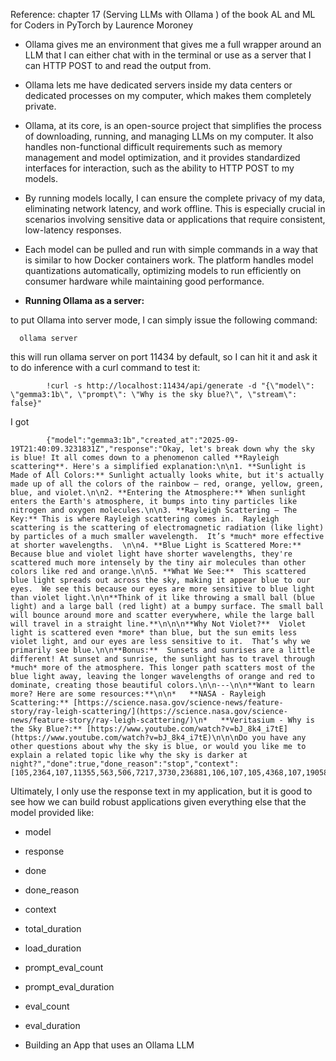 Reference: chapter 17 (Serving LLMs with Ollama ) of the book AL and ML for Coders in PyTorch by Laurence Moroney

- Ollama gives me an environment that gives me a full wrapper around an LLM that I can either chat with in the terminal or use as a server that I can HTTP POST to and read the output from. 

- Ollama lets me have dedicated servers inside my data centers or dedicated processes on my computer, which makes them completely private.
- Ollama, at its core, is an open-source project that simplifies the process of downloading, running, and managing LLMs on my computer. It also handles non-functional difficult requirements such as memory management and model optimization, and it provides standardized interfaces for interaction, such as the ability to HTTP POST to my models.
- By running models locally, I can ensure the complete privacy of my data, eliminating network latency, and work offline. This is especially crucial in scenarios involving sensitive data or applications that require consistent, low-latency responses.
- Each model can be pulled and run with simple commands in a way that is similar to how Docker containers work. The platform handles model quantizations automatically, optimizing models to run efficiently on consumer hardware while maintaining good performance.
- **Running Ollama as a server:**

to put Ollama into server mode, I can simply issue the following command:

      ollama server

this will run ollama server on port 11434 by default, so I can hit it and ask it to do inference with a curl command to test it:

            !curl -s http://localhost:11434/api/generate -d "{\"model\": \"gemma3:1b\", \"prompt\": \"Why is the sky blue?\", \"stream\": false}"

I got

            {"model":"gemma3:1b","created_at":"2025-09-19T21:40:09.3231831Z","response":"Okay, let's break down why the sky is blue! It all comes down to a phenomenon called **Rayleigh scattering**. Here's a simplified explanation:\n\n1. **Sunlight is Made of All Colors:** Sunlight actually looks white, but it's actually made up of all the colors of the rainbow – red, orange, yellow, green, blue, and violet.\n\n2. **Entering the Atmosphere:** When sunlight enters the Earth's atmosphere, it bumps into tiny particles like nitrogen and oxygen molecules.\n\n3. **Rayleigh Scattering – The Key:** This is where Rayleigh scattering comes in.  Rayleigh scattering is the scattering of electromagnetic radiation (like light) by particles of a much smaller wavelength.  It’s *much* more effective at shorter wavelengths.  \n\n4. **Blue Light is Scattered More:**  Because blue and violet light have shorter wavelengths, they're scattered much more intensely by the tiny air molecules than other colors like red and orange.\n\n5. **What We See:**  This scattered blue light spreads out across the sky, making it appear blue to our eyes.  We see this because our eyes are more sensitive to blue light than violet light.\n\n**Think of it like throwing a small ball (blue light) and a large ball (red light) at a bumpy surface. The small ball will bounce around more and scatter everywhere, while the large ball will travel in a straight line.**\n\n\n**Why Not Violet?**  Violet light is scattered even *more* than blue, but the sun emits less violet light, and our eyes are less sensitive to it.  That’s why we primarily see blue.\n\n**Bonus:**  Sunsets and sunrises are a little different! At sunset and sunrise, the sunlight has to travel through *much* more of the atmosphere. This longer path scatters most of the blue light away, leaving the longer wavelengths of orange and red to dominate, creating those beautiful colors.\n\n---\n\n**Want to learn more? Here are some resources:**\n\n*   **NASA - Rayleigh Scattering:** [https://science.nasa.gov/science-news/feature-story/ray-leigh-scattering/](https://science.nasa.gov/science-news/feature-story/ray-leigh-scattering/)\n*   **Veritasium - Why is the Sky Blue?:** [https://www.youtube.com/watch?v=bJ_8k4_i7tE](https://www.youtube.com/watch?v=bJ_8k4_i7tE)\n\n\nDo you have any other questions about why the sky is blue, or would you like me to explain a related topic like why the sky is darker at night?","done":true,"done_reason":"stop","context":[105,2364,107,11355,563,506,7217,3730,236881,106,107,105,4368,107,19058,236764,1531,236789,236751,2541,1679,3217,506,7217,563,3730,236888,1030,784,3952,1679,531,496,20284,2760,5213,30958,53700,19389,84750,5715,236789,236751,496,32741,15569,236787,108,236770,236761,5213,18318,3223,563,21757,529,2343,19870,53121,146430,3643,5724,2173,236764,840,625,236789,236751,3643,1603,872,529,784,506,7913,529,506,30591,1271,2604,236764,11167,236764,7070,236764,3826,236764,3730,236764,532,39261,236761,108,236778,236761,5213,186532,506,152418,53121,3026,26808,28062,506,10824,236789,236751,11661,236764,625,74857,1131,16383,10390,1133,19846,532,12123,13757,236761,108,236800,236761,5213,30958,53700,178868,1271,669,9533,53121,1174,563,1298,121707,19389,3952,528,236761,138,30958,53700,19389,563,506,19389,529,35085,10483,568,5282,2214,236768,684,10390,529,496,1623,7100,19897,236761,138,1509,236858,236751,808,58668,236829,919,5225,657,20532,57583,236761,138,108,236812,236761,5213,16520,10847,563,219632,4643,53121,138,17574,3730,532,39261,2214,735,20532,57583,236764,901,236789,500,29892,1623,919,82049,684,506,16383,2634,13757,1082,1032,7913,1133,2604,532,11167,236761,108,236810,236761,5213,3689,1191,5912,53121,138,2094,29892,3730,2214,52249,855,3418,506,7217,236764,3043,625,3196,3730,531,1023,6114,236761,138,1882,1460,672,1547,1023,6114,659,919,13719,531,3730,2214,1082,39261,2214,236761,108,1018,51836,529,625,1133,27553,496,1944,4299,568,9503,2214,236768,532,496,2455,4299,568,1192,2214,236768,657,496,167805,3761,236761,669,1944,4299,795,43238,2101,919,532,11887,17134,236764,1651,506,2455,4299,795,4301,528,496,6850,1757,99382,109,1018,11355,3790,75738,236881,1018,138,132274,2214,563,29892,1581,808,5576,236829,1082,3730,236764,840,506,3768,80375,2344,39261,2214,236764,532,1023,6114,659,2344,13719,531,625,236761,138,6372,236858,236751,3217,692,13336,1460,3730,236761,108,1018,61192,53121,138,18318,4814,532,3768,236750,3708,659,496,2268,1607,236888,2640,14711,532,36597,236764,506,26808,815,531,4301,1343,808,58668,236829,919,529,506,11661,236761,1174,4890,2479,141891,1826,1346,529,506,3730,2214,3121,236764,9542,506,4890,57583,529,11167,532,2604,531,41932,236764,7107,1724,4148,7913,236761,108,7243,108,1018,46038,531,3449,919,236881,5715,659,1070,5405,53121,108,236829,139,1018,93015,753,121707,178868,53121,870,2574,1411,33856,236761,147371,236761,12561,236786,33856,236772,12959,236786,16235,236772,24251,236786,1254,236772,53700,236772,154030,236786,5457,2574,1411,33856,236761,147371,236761,12561,236786,33856,236772,12959,236786,16235,236772,24251,236786,1254,236772,53700,236772,154030,31004,107,236829,139,1018,8720,11780,1940,753,8922,563,506,17488,9595,14657,1018,870,2574,1411,2769,236761,19934,236761,854,236786,11636,236881,236766,236784,236763,236863,236779,236828,236767,236812,236779,236747,236832,236745,236788,5457,2574,1411,2769,236761,19934,236761,854,236786,11636,236881,236766,236784,236763,236863,236779,236828,236767,236812,236779,236747,236832,236745,236788,236768,109,6294,611,735,1027,1032,4137,1003,3217,506,7217,563,3730,236764,653,1093,611,1133,786,531,8082,496,4596,10562,1133,3217,506,7217,563,45356,657,3446,236881],"total_duration":11267114400,"load_duration":1414063100,"prompt_eval_count":15,"prompt_eval_duration":148291100,"eval_count":570,"eval_duration":9702166000}
  

Ultimately, I only use the response text in my application, but it is good to see how we can build robust applications given everything else that the model provided like:

- model
- response
- done
- done_reason
- context
- total_duration
- load_duration
- prompt_eval_count
- prompt_eval_duration
- eval_count
- eval_duration


- Building an App  that uses an Ollama LLM
  

